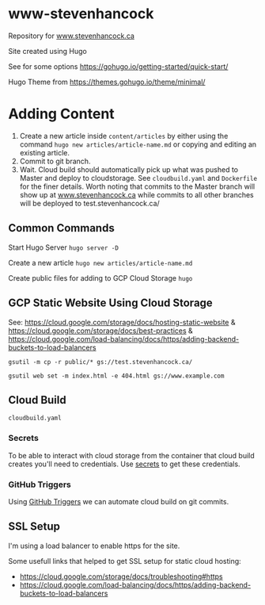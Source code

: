 # www-stevenhancock
Repository for www.stevenhancock.ca


Site created using Hugo

See for some options https://gohugo.io/getting-started/quick-start/

Hugo Theme from https://themes.gohugo.io/theme/minimal/

# Adding Content
1. Create a new article inside `content/articles` by either using the command `hugo new articles/article-name.md` or copying and editing an existing article.
2. Commit to git branch.
3. Wait. Cloud build should automatically pick up what was pushed to Master and deploy to cloudstorage. See `cloudbuild.yaml` and `Dockerfile` for the finer details. Worth noting that commits to the Master branch will show up at www.stevenhancock.ca while commits to all other branches will be deployed to test.stevenhancock.ca/

## Common Commands
Start Hugo Server
`hugo server -D`

Create a new article
`hugo new articles/article-name.md`

Create public files for adding to GCP Cloud Storage
`hugo`

## GCP Static Website Using Cloud Storage

See: https://cloud.google.com/storage/docs/hosting-static-website & https://cloud.google.com/storage/docs/best-practices & https://cloud.google.com/load-balancing/docs/https/adding-backend-buckets-to-load-balancers


`gsutil -m cp -r public/* gs://test.stevenhancock.ca/`

`gsutil web set -m index.html -e 404.html gs://www.example.com`


## Cloud Build
`cloudbuild.yaml`

### Secrets
To be able to interact with cloud storage from the container that cloud build creates you'll need to credentials. Use [secrets](https://cloud.google.com/cloud-build/docs/securing-builds/use-encrypted-secrets-credentials) to get these credentials.

### GitHub Triggers
Using [GitHub Triggers](https://cloud.google.com/cloud-build/docs/automating-builds/create-github-app-triggers) we can automate cloud build on git commits.

## SSL Setup

I'm using a load balancer to enable https for the site.

Some usefull links that helped to get SSL setup for static cloud hosting:
* https://cloud.google.com/storage/docs/troubleshooting#https
* https://cloud.google.com/load-balancing/docs/https/adding-backend-buckets-to-load-balancers
